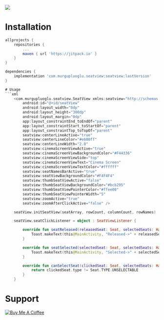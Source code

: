 ![](github/sample.gif)

# Installation
```gradle
allprojects {
    repositories {
        ...
        maven { url 'https://jitpack.io' }
    }
}
```
```gradle
dependencies {
    implementation 'com.murgupluoglu.seatview:seatview:lastVersion'
}

# Usage
```xml
    <com.murgupluoglu.seatview.SeatView xmlns:seatview="http://schemas.android.com/apk/res-auto"
        android:id="@+id/seatView"
        android:layout_width="0dp"
        android:layout_height="300dp"
        android:layout_margin="0dp"
        app:layout_constraintEnd_toEndOf="parent"
        app:layout_constraintStart_toStartOf="parent"
        app:layout_constraintTop_toTopOf="parent"
        seatview:centerLineActive="true"
        seatview:centerLineColor="#e600ff"
        seatview:centerLineWidth="2.8"
        seatview:cinemaScreenViewActive="true"
        seatview:cinemaScreenViewBackgroundColor="#F44336"
        seatview:cinemaScreenViewSide="top"
        seatview:cinemaScreenViewText="Cinema Screen"
        seatview:cinemaScreenViewTextColor="#ffffff"
        seatview:seatNamesBarActive="true"
        seatview:seatViewBackgroundColor="#F4F4F4"
        seatview:thumbSeatViewActive="false"
        seatview:thumbSeatViewBackgroundColor="#bcb295"
        seatview:thumbSeatViewPointerColor="#ffee00"
        seatview:thumbSeatViewPointerWidth="5"
        seatview:zoomActive="true"
        seatview:zoomAfterClickActive="false" />
```

```kotlin
    seatView.initSeatView(seatArray, rowCount, columnCount, rowNames)

    seatView.seatClickListener = object : SeatViewListener {

        override fun seatReleased(releasedSeat: Seat, selectedSeats: HashMap<String, Seat>) {
            Toast.makeText(this@MainActivity, "Released->" + releasedSeat.seatName, Toast.LENGTH_SHORT).show()
        }

        override fun seatSelected(selectedSeat: Seat, selectedSeats: HashMap<String, Seat>) {
            Toast.makeText(this@MainActivity, "Selected->" + selectedSeat.seatName, Toast.LENGTH_SHORT).show()
        }

        override fun canSelectSeat(clickedSeat: Seat, selectedSeats: HashMap<String, Seat>): Boolean {
            return clickedSeat.type != Seat.TYPE.UNSELECTABLE
        }
    }
```

# Support

<a href="https://www.buymeacoffee.com/murgupluoglu" target="_blank"><img src="https://www.buymeacoffee.com/assets/img/custom_images/orange_img.png" alt="Buy Me A Coffee" style="height: auto !important;width: auto !important;" ></a>
